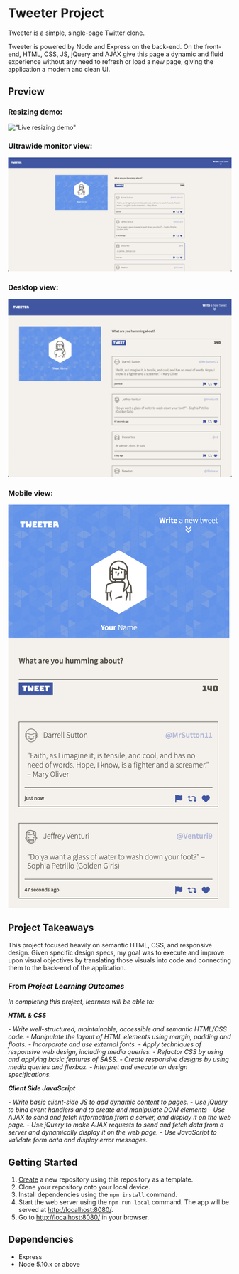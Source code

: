 # Tweeter Project

Tweeter is a simple, single-page Twitter clone.

Tweeter is powered by Node and Express on the back-end. On the front-end, HTML, CSS, JS, jQuery and AJAX give this page a dynamic and fluid experience without any need to refresh or load a new page, giving the application a modern and clean UI.

## Preview
### Resizing demo:
!["Live resizing demo"](docs/demo.gif)

### Ultrawide monitor view:
!["Screenshot of ultrawide monitor view"](docs/ultrawide-monitor-view.png)

### Desktop view:
!["Screenshot of desktop view"](docs/desktop-view.png)

### Mobile view:
!["Screenshot of mobile view"](docs/mobile-view.png)

## Project Takeaways

This project focused heavily on semantic HTML, CSS, and responsive design. Given specific design specs, my goal was to execute and improve upon visual objectives by translating those visuals into code and connecting them to the back-end of the application.

### From _Project Learning Outcomes_
_In completing this project, learners will be able to:_

***HTML & CSS***

_- Write well-structured, maintainable, accessible and semantic HTML/CSS code._
_- Manipulate the layout of HTML elements using margin, padding and floats._
_- Incorporate and use external fonts._
_- Apply techniques of responsive web design, including media queries._
_- Refactor CSS by using and applying basic features of SASS._
_- Create responsive designs by using media queries and flexbox._
_- Interpret and execute on design specifications._

***Client Side JavaScript***

_- Write basic client-side JS to add dynamic content to pages._
_- Use jQuery to bind event handlers and to create and manipulate DOM elements_
_- Use AJAX to send and fetch information from a server, and display it on the web page._
_- Use jQuery to make AJAX requests to send and fetch data from a server and dynamically display it on the web page._
_- Use JavaScript to validate form data and display error messages._

## Getting Started

1. [Create](https://docs.github.com/en/repositories/creating-and-managing-repositories/creating-a-repository-from-a-template) a new repository using this repository as a template.
2. Clone your repository onto your local device.
3. Install dependencies using the `npm install` command.
3. Start the web server using the `npm run local` command. The app will be served at <http://localhost:8080/>.
4. Go to <http://localhost:8080/> in your browser.

## Dependencies

- Express
- Node 5.10.x or above
